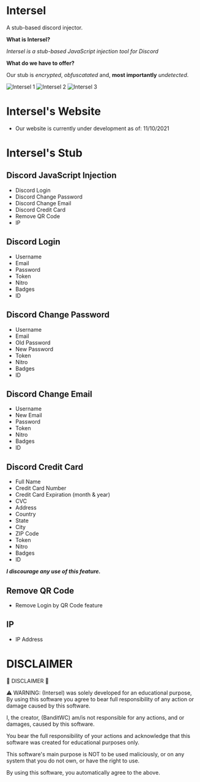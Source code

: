 # Intersel
A stub-based discord injector.

**What is Intersel?**

*Intersel is a  stub-based JavaScript injection tool for Discord*

**What do we have to offer?**

Our stub is *encrypted*, *obfuscatated* and, **most importantly** *undetected*.

![Intersel 1](https://media.discordapp.net/attachments/897477475221766214/897477487053918218/68747470733a2f2f6d656469612e646973636f72646170702e6e65742f6174746163686d656e74732f383838353639303831.png)
![Intersel 2](https://media.discordapp.net/attachments/897477475221766214/897477513008279593/68747470733a2f2f6d656469612e646973636f72646170702e6e65742f6174746163686d656e74732f383838353639303831.png)
![Intersel 3](https://media.discordapp.net/attachments/897477475221766214/897477544012578826/68747470733a2f2f6d656469612e646973636f72646170702e6e65742f6174746163686d656e74732f383838353639303831.png)

# Intersel's Website
* Our website is currently under development as of: 11/10/2021

# Intersel's Stub

## Discord JavaScript Injection
* Discord Login
* Discord Change Password
* Discord Change Email
* Discord Credit Card
* Remove QR Code
* IP

## Discord Login
* Username
* Email
* Password
* Token
* Nitro
* Badges
* ID

## Discord Change Password
* Username
* Email
* Old Password
* New Password
* Token
* Nitro
* Badges
* ID

## Discord Change Email
* Username
* New Email
* Password
* Token
* Nitro
* Badges
* ID

## Discord Credit Card
* Full Name
* Credit Card Number
* Credit Card Expiration (month & year)
* CVC
* Address
* Country
* State
* City
* ZIP Code
* Token
* Nitro
* Badges
* ID

***I discourage any use of this feature.***

## Remove QR Code

* Remove Login by QR Code feature

## IP
* IP Address

# DISCLAIMER

🚨 DISCLAIMER 🚨

⚠️ WARNING: (Intersel) was solely developed for an educational purpose, By using this software you agree to bear full responsibility of any action or damage caused by this software.

I, the creator, (BanditWC) am/is not responsible for any actions, and or damages, caused by this software.

You bear the full responsibility of your actions and acknowledge that this software was created for educational purposes only.

This software's main purpose is NOT to be used maliciously, or on any system that you do not own, or have the right to use.

By using this software, you automatically agree to the above.
